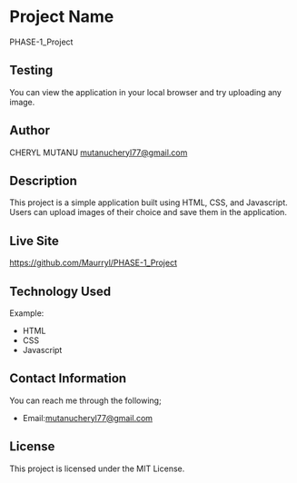 # Project Name
PHASE-1_Project

## Testing
You can view the application in your local browser and try uploading any  image.


## Author
CHERYL MUTANU
mutanucheryl77@gmail.com

## Description
This project is a simple  application built using HTML, CSS, and Javascript. Users can upload images of their choice and save them in the application.

## Live Site
https://github.com/Maurryl/PHASE-1_Project

## Technology Used
Example:
- HTML
- CSS
- Javascript

## Contact Information
You can reach me through the following;
- Email:mutanucheryl77@gmail.com

## License
This project is licensed under the MIT License.


  
